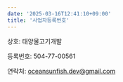 ```yaml
---
date: '2025-03-16T12:41:10+09:00'
title: '사업자등록번호'
---
```


상호: 태양물고기개발

등록번호: 504-77-00561

연락처: oceansunfish.dev@gmail.com